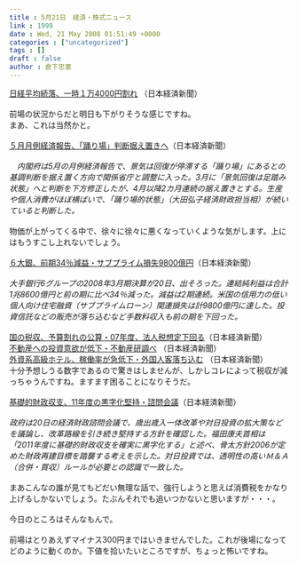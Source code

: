 ```yaml
---
title : 5月21日　経済・株式ニュース
link : 1999
date : Wed, 21 May 2008 01:51:49 +0000
categories : ["uncategorized"]
tags : []
draft : false
author : 倉下忠憲
---
```


<A HREF="http://www.nikkei.co.jp/news/main/20080521NT000Y12121052008.html" TARGET="_blank">日経平均続落、一時１万4000円割れ</A> （日本経済新聞）<BR><BR>前場の状況からだと明日も下がりそうな感じですね。<BR>まあ、これは当然かと。<BR><BR><A HREF="http://www.nikkei.co.jp/news/keizai/20080521AT3S2001H20052008.html" TARGET="_blank">５月月例経済報告、「踊り場」判断据え置きへ</A>（日本経済新聞）<BR><BR><I>　内閣府は5月の月例経済報告で、景気は回復が停滞する「踊り場」にあるとの基調判断を据え置く方向で関係省庁と調整に入った。3月に「景気回復は足踏み状態」へと判断を下方修正したが、4月以降2カ月連続の据え置きとする。生産や個人消費がほぼ横ばいで、「踊り場的状態」（大田弘子経済財政担当相）が続いていると判断した。</I><BR><BR>物価が上がってくる中で、徐々に徐々に悪くなっていくような気がします。上にはもうすこし上れないでしょう。<BR><BR><A HREF="http://www.nikkei.co.jp/news/keizai/20080521AT2C2001M20052008.html" TARGET="_blank">６大銀、前期34％減益・サブプライム損失9800億円</A>（日本経済新聞）<BR><BR><I>大手銀行6グループの2008年3月期決算が20日、出そろった。連結純利益は合計1兆8600億円と前の期に比べ34％減った。減益は2期連続。米国の信用力の低い個人向け住宅融資（サブプライムローン）関連損失は計9800億円に達した。投資信託などの販売が落ち込むなど手数料収入も前の期を下回った。</I><BR><BR><A HREF="http://www.nikkei.co.jp/news/keizai/20080521AT3S2001D20052008.html" TARGET="_blank">国の税収、予算割れの公算・07年度、法人税想定下回る</A>（日本経済新聞）<BR><A HREF="http://www.nikkei.co.jp/news/main/20080521AT3K2000R20052008.html" TARGET="_blank">不動産への投資意欲が低下・不動産研調べ</A> （日本経済新聞）<BR><A HREF="http://www.nikkei.co.jp/news/main/20080521AT1D1508120052008.html" TARGET="_blank">外資系高級ホテル、稼働率が急低下・外国人客落ち込む</A> （日本経済新聞）<BR>十分予想しうる数字であるので驚きはしませんが、しかしコレによって税収が減っちゃうんですね。ますます困ることになりそうだ。<BR><BR><A HREF="http://www.nikkei.co.jp/news/keizai/20080521AT3S2002320052008.html" TARGET="_blank">基礎的財政収支、11年度の黒字化堅持・諮問会議</A>（日本経済新聞）<BR><BR><I>政府は20日の経済財政諮問会議で、歳出歳入一体改革や対日投資の拡大策などを議論し、改革路線を引き続き堅持する方針を確認した。福田康夫首相は「2011年度に基礎的財政収支を確実に黒字化する」と述べ、骨太方針2006が定めた財政再建目標を踏襲する考えを示した。対日投資では、透明性の高いＭ＆Ａ（合併・買収）ルールが必要との認識で一致した。</I><BR><BR>まあこんなの誰が見てもどだい無理な話で、強行しようと思えば消費税をかなり上げるしかないでしょう。たぶんそれでも追いつかないと思いますが・・・。<BR><BR>今日のところはそんなもんで。<BR><BR>前場はとりあえずマイナス300円まではいきませんでした。これが後場になってどのように動くのか。下値を拾いたいところですが、ちょっと怖いですね。<BR><BR><BR><BR><BR><BR><br><br>
